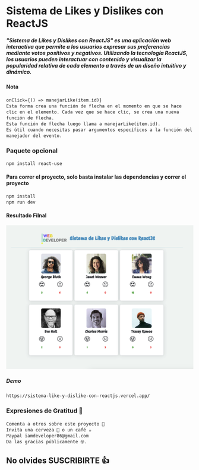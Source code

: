 # Sistema de Likes y Dislikes con ReactJS

##### "Sistema de Likes y Dislikes con ReactJS" es una aplicación web interactiva que permite a los usuarios expresar sus preferencias mediante votos positivos y negativos. Utilizando la tecnología ReactJS, los usuarios pueden interactuar con contenido y visualizar la popularidad relativa de cada elemento a través de un diseño intuitivo y dinámico.

#### Nota

    onClick={() => manejarLike(item.id)}
    Esta forma crea una función de flecha en el momento en que se hace clic en el elemento. Cada vez que se hace clic, se crea una nueva función de flecha.
    Esta función de flecha luego llama a manejarLike(item.id).
    Es útil cuando necesitas pasar argumentos específicos a la función del manejador del evento.

### Paquete opcional

    npm install react-use

#### Para correr el proyecto, solo basta instalar las dependencias y correr el proyecto

    npm install
    npm run dev

#### Resultado Filnal

![](https://raw.githubusercontent.com/urian121/imagenes-proyectos-github/master/like-dislike-con-reactjs.png)


##### Demo

    https://sistema-like-y-dislike-con-reactjs.vercel.app/
    


### Expresiones de Gratitud 🎁

    Comenta a otros sobre este proyecto 📢
    Invita una cerveza 🍺 o un café ☕
    Paypal iamdeveloper86@gmail.com
    Da las gracias públicamente 🤓.

## No olvides SUSCRIBIRTE 👍
